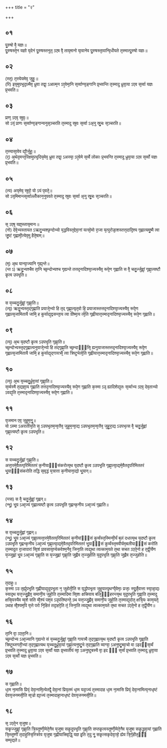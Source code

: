 +++
title = "२"

+++
## ०१
पु᳘रुषो वै᳘ यज्ञः॥  
पु᳘रुषस्ते᳘न यज्ञो य᳘देनं पु᳘रुषस्तनुत᳘ ऽएष वै᳘ ताय᳘मानो या᳘वानेव पु᳘रुषस्ता᳘वान्वि᳘धीयते त᳘स्मात्पु᳘रुषो यज्ञः॥  
## ०२
(स्त᳘) त᳘स्येयमेव᳘ जुहूः᳘॥  
(रि) इय᳘मुपभृ᳘दा᳘त्मैव᳘ ध्रुवा तद्वा᳘ ऽआत्म᳘न ऽए᳘वेमा᳘नि स᳘र्व्वाण्य᳘ङ्गानि प्र᳘भवन्ति त᳘स्मादु ध्रुवा᳘या ऽएव स᳘र्व्वा यज्ञः प्र᳘भवति॥  
## ०३
प्राण᳘ ऽएव᳘ स्रुवः᳘॥  
सो ऽयं᳘ प्राणः स᳘र्व्वाण्य᳘ङ्गान्यनुस᳘ञ्चरति त᳘स्मादु स्रुवः स᳘र्व्वा ऽअ᳘नु स्रु᳘चः स᳘ञ्चरति॥  
## ०४
त᳘स्यासा᳘वेव द्यौ᳘र्जुहूः॥  
(र᳘) अ᳘थेद᳘मन्त᳘रिक्षमुपभृ᳘दिय᳘मेव᳘ ध्रुवा तद्वा᳘ ऽअस्या᳘ ऽए᳘वेमे स᳘र्व्वे लोकाः प्र᳘भवन्ति त᳘स्मादु ध्रुवा᳘या ऽएव स᳘र्व्वो यज्ञः प्र᳘भवति॥  
## ०५
(त्य) अय᳘मेव᳘ स्रुवो᳘ यो ऽयं प᳘वते᳘॥  
सो ऽय᳘मिमान्त्स᳘र्व्वाल्लोँकान᳘नुपवते त᳘स्मादु स्रुवः स᳘र्व्वा अ᳘नु स्रु᳘चः स᳘ञ्चरति॥  
## ०६
स᳘ ऽएष᳘ यज्ञ᳘स्ताय᳘मानः॥  
(नो) देवे᳘भ्यस्तायत ऽऋतु᳘भ्यश्छ᳘न्दोभ्यो य᳘द्धविस्त᳘द्देवा᳘नां यत्सो᳘मो रा᳘जा य᳘त्पुरोडा᳘शस्तत्त᳘दादि᳘श्य गृह्णात्यमु᳘ष्मै त्वा जु᳘ष्टं गृह्णामी᳘त्येव᳘मु हैते᳘षाम्॥  
## ०७
(म᳘) अ᳘थ यान्या᳘ज्यानि गृह्य᳘न्ते॥  
(न्त ऽ) ऋतु᳘भ्यश्चैव ता᳘नि च्छ᳘न्दोभ्यश्च गृह्यन्ते तत्तद᳘नादिश्या᳘ज्यस्यैव᳘ रूपे᳘ण गृह्णाति स वै᳘ चतु᳘र्ज्जुह्वां᳘ गृह्णा᳘त्यष्टौ कृ᳘त्व उपभृ᳘ति॥  
## ०८
स य᳘च्चतु᳘र्जुह्वां᳘ गृह्णा᳘ति॥  
(त्यृ) ऋतु᳘भ्यस्त᳘द्गृह्णाति प्रयाजे᳘भ्यो हि त᳘द् गृह्णा᳘त्यृत᳘वो हि᳘ प्रयाजास्तत्तद᳘नादिश्या᳘ज्यस्यैव᳘ रूपे᳘ण गृह्णात्य᳘जामितायै जामि᳘ ह कुर्याद्य᳘द्वसन्ता᳘य त्वा ग्रीष्मा᳘य त्वे᳘ति गृह्णीयात्त᳘स्माद᳘नादिश्या᳘ज्यस्यैव᳘ रूपे᳘ण गृह्णाति॥  
## ०९
(त्य᳘) अ᳘थ य᳘दष्टौ कृ᳘त्व ऽउपभृ᳘ति गृह्णा᳘ति॥  
च्छ᳘न्दोभ्यस्त᳘द्गृह्णात्यनुयाजे᳘भ्यो हि तद्गृह्णा᳘ति च्छ᳘न्दाᳫँ᳭सि᳘ ह्यनुयाजास्तत्तद᳘नादिश्या᳘ज्यस्यैव᳘ रूपे᳘ण गृह्णात्य᳘जामितायै जामि᳘ ह कुर्याद्य᳘द्गायत्र्यै᳘ त्वा त्रिष्टुभेत्वे᳘ति गृह्णीयात्त᳘स्माद᳘नादिश्या᳘ज्यस्यैव᳘ रूपे᳘ण गृह्णाति॥  
## १०
(त्य᳘) अ᳘थ य᳘च्चतु᳘र्ध्रुवा᳘यां गृह्णा᳘ति॥  
स᳘र्व्वस्मै त᳘द्यज्ञा᳘य गृह्णाति तत्तद᳘नादिश्या᳘ज्यस्यैव᳘ रूपे᳘ण गृह्णाति क᳘स्मा ऽउ᳘ ह्यादिशेद्य᳘तः स᳘र्व्वाभ्य ऽएव᳘ देव᳘ताभ्यो ऽवद्य᳘ति त᳘स्माद᳘नादिश्या᳘ज्यस्यैव᳘ रूपे᳘ण गृह्णाति॥  
## ११
य᳘जमान एव᳘ जुहूम᳘नु᳘॥  
यो ऽस्मा ऽअरातीय᳘ति स᳘ ऽउपभृ᳘तम᳘न्व᳘त्तैव᳘ जुहूम᳘न्वा᳘द्य ऽउपभृ᳘तम᳘न्व᳘त्तैव᳘ जुहू᳘रा᳘द्य ऽउपभृत्स वै᳘ चतु᳘र्जुह्वां गृह्णा᳘त्यष्टौ कृ᳘त्व ऽउपभृ᳘ति॥  
## १२
स यच्चतु᳘र्जुह्वां गृह्णा᳘ति॥  
अत्ता᳘रमे᳘वैतत्प᳘रिमिततरं क᳘नीयाᳫँ᳭संकरोत्य᳘थ य᳘दष्टौ कृ᳘त्व ऽउपभृ᳘ति गृह्णा᳘त्या᳘द्यमे᳘वैतद᳘परिमिततरं भू᳘याᳫँ᳭संकरोति तद्धि स᳘मृद्धं य᳘त्रात्ता क᳘नीयाना᳘द्यो भू᳘यान्॥  
## १३
(न्त्स) स वै᳘ चतु᳘र्जुह्वां᳘ गृह्णन्॥  
(न्भू᳘) भू᳘य ऽआ᳘ज्यं गृह्णात्यष्टौ कृ᳘त्व ऽउपभृ᳘ति गृह्णन्क᳘नीय ऽआ᳘ज्यं गृह्णाति॥  
## १४
स य᳘च्चतु᳘र्जुह्वां गृह्णन्॥  
(न्भू᳘) भू᳘य ऽआ᳘ज्यं गृह्णा᳘त्यत्ता᳘रमे᳘वैतत्प᳘रिमिततरं क᳘नीयांᳫँ᳭सं कुर्व्वंस्त᳘स्मिन्वी᳘र्यं ब᳘लं दधात्य᳘थ य᳘दष्टौ कृ᳘त्व ऽउपभृ᳘ति गृह्णन्क᳘नीय ऽआ᳘ज्यं गृह्णा᳘त्या᳘द्यमे᳘वैतद᳘परिमिततरं भू᳘याᳫँ᳭सं कुर्व्वंस्त᳘मवीर्यम᳘बलीयाᳫँ᳭सं करोति त᳘स्मादुत रा᳘जापारां व्वि᳘शं प्रावसाया᳘प्येकवेश्म᳘नैव᳘ जिना᳘ति त्वद्य᳘था त्वत्काम᳘यते त᳘था सचत ऽएते᳘नो ह त᳘द्वी᳘र्येण य᳘ज्जुह्वां भू᳘य ऽआ᳘ज्यं गृह्णा᳘ति स य᳘ज्जुह्वां गृह्णा᳘ति जुह्वैव त᳘ज्जुहोति य᳘दुपभृ᳘ति गृह्णा᳘ति जुह्वैव त᳘ज्जुहोति॥  
## १५
त᳘दाहुः॥  
क᳘स्मा ऽउ त᳘र्ह्युपभृ᳘ति गृह्णीयाद्य᳘दुपभृ᳘ता न᳘ जुहोती᳘ति स य᳘द्धोपभृ᳘ता जुहुयात्पृ᳘थग्घै᳘वेमाः᳘ प्रजाः᳘ स्यु᳘र्न्नै᳘वात्ता स्या᳘न्ना᳘द्यः स्याद᳘थ यत्त᳘ज्जु᳘ह्वैव᳘ समानी᳘य जुहो᳘ति त᳘स्मादिमा व्वि᳘शः क्षत्त्रियाय बलि᳘ᳫँ᳘हरन्त्य᳘थ य᳘दुपभृ᳘ति गृह्णा᳘ति त᳘स्मादु क्षत्त्रि᳘यस्यैव व्व᳘शे सति व्वै᳘श्यं पश᳘व ऽउ᳘पतिष्ठन्ते᳘ ऽथ यत्त᳘ज्जु᳘ह्वैव᳘ समानी᳘य जुहो᳘ति त᳘स्माद्य᳘दोत᳘ क्षत्रि᳘यः काम᳘यते᳘ ऽथाह व्वै᳘श्यम᳘पि य᳘त्ते परो नि᳘हितं तदा᳘हरे᳘ति तं᳘ जिना᳘ति त्वद्य᳘था त्वत्काम᳘यते त᳘था सचत ऽएते᳘नो ह त᳘द्वी᳘र्येण॥  
## १६
ता᳘नि वा᳘ ऽएता᳘नि॥  
च्छ᳘न्दोभ्य ऽआ᳘ज्यानि गृह्यन्ते सं य᳘च्चतु᳘र्जुह्वां᳘ गृह्णा᳘ति गायत्र्यै त᳘द्गृह्णात्य᳘थ य᳘दष्टौ कृ᳘त्व ऽउपभृ᳘ति गृह्णा᳘ति त्रिष्टुब्जगती᳘भ्यां त᳘द्गृह्णात्यथ य᳘च्चतु᳘र्ध्रुवा᳘यां गृह्णा᳘त्यनुष्टु᳘भे त᳘द्गृह्णाति व्वाग्वा᳘ ऽअनुष्टु᳘ब्वा᳘चो वा ऽइदᳫंस᳘र्व्वं प्र᳘भवति त᳘स्मादु ध्रुवा᳘या ऽएव स᳘र्व्वो यज्ञः प्र᳘भवतीयं व्वा᳘ ऽअनुष्टुबस्यै वा᳘ इद ᳫँ᳭ स᳘र्व्वं प्र᳘भवति त᳘स्मादु ध्रुवा᳘या ऽएव स᳘र्व्वो यज्ञः प्र᳘भवति॥  
## १७
स गृह्णाति॥  
धा᳘म ना᳘मासि प्रियं᳘ देवा᳘नामि᳘त्येतद्वै᳘ देवा᳘नां प्रिय᳘तमं धा᳘म यदा᳘ज्यं त᳘स्मादाह धा᳘म ना᳘मासि प्रियं᳘ देवा᳘नामित्य᳘नाधृष्टं देवय᳘जनमसी᳘ति व्व᳘ज्रो ह्या᳘ज्यं त᳘स्मादाहा᳘नाधृष्टं देवय᳘जनमसी᳘ति॥  
## १८
स᳘ ऽएते᳘न य᳘जुषा॥  
सकृ᳘ज्जुह्वां᳘ गृह्णा᳘ति त्रि᳘स्तूष्णी᳘मेते᳘नैव य᳘जुषा सकृ᳘दुपभृ᳘ति गृह्णा᳘ति सप्तकृ᳘त्वस्तूष्णी᳘मेते᳘नैव य᳘जुषा सकृ᳘द्ध्रुवा᳘यां गृह्णाति त्रि᳘स्तूष्णीं त᳘दाहुस्त्रि᳘स्त्रिरेव य᳘जुषा गृह्णीयात्त्रिवृद्धि᳘ यज्ञ इ᳘ति त᳘दु नु᳘ सकृ᳘त्सकृदेवा᳘त्रो᳘ ह्येव त्रि᳘र्गृहीत᳘ᳫँ᳘ सम्प᳘द्यते॥  
